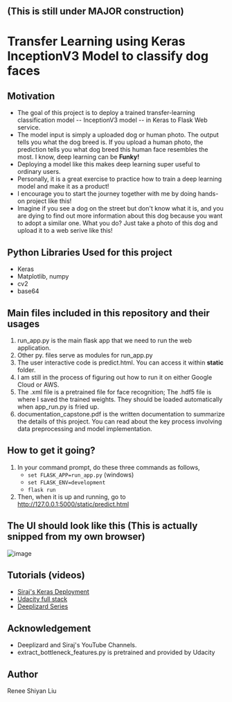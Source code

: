 ## __(This is still under MAJOR construction)__
# Transfer Learning using Keras InceptionV3 Model to classify dog faces

## Motivation

* The goal of this project is to deploy a trained transfer-learning classification model -- InceptionV3 model -- in Keras to Flask Web service. 
* The model input is simply a uploaded dog or human photo. The output tells you what the dog breed is. If you upload a human photo, the prediction tells you what dog breed this human face resembles the most. I know, deep learning can be __Funky!__
* Deploying a model like this makes deep learning super useful to ordinary users. 
* Personally, it is a great exercise to practice how to train a deep learning model and make it as a product!
* I encourage you to start the journey together with me by doing hands-on project like this!
* Imagine if you see a dog on the street but don't know what it is, and you are dying to find out more information about this dog because you want to adopt a similar one. What you do? Just take a photo of this dog and upload it to a web serive like this!


## Python Libraries Used for this project

* Keras
* Matplotlib, numpy
* cv2
* base64

## Main files included in this repository and their usages

1. run_app.py is the main flask app that we need to run the web application.
2. Other py. files serve as modules for run_app.py
3. The user interactive code is predict.html. You can access it within __static__ folder.
4. I am still in the process of figuring out how to run it on either Google Cloud or AWS.
5. The .xml file is a pretrained file for face recognition; The .hdf5 file is where I saved the trained weights. They should be loaded automatically when app_run.py is fried up.
6. documentation_capstone.pdf is the written documentation to summarize the details of this project. You can read about the key process involving data preprocessing and model implementation.



## How to get it going?
1. In your command prompt, do these three commands as follows,
   * `set FLASK_APP=run_app.py` (windows)
   * `set FLASK_ENV=development`
   * `flask run`
2. Then, when it is up and running, go to http://127.0.0.1:5000/static/predict.html



## The UI should look like this (This is actually snipped from my own browser)


![image](https://user-images.githubusercontent.com/43501958/51019273-32b6d580-152f-11e9-8df5-f1df3b5958e4.png)



## Tutorials (videos)
* [Siraj's Keras Deployment](https://www.youtube.com/watch?v=f6Bf3gl4hWY&t=881s)
* [Udacity full stack](https://classroom.udacity.com/courses/ud088/lessons/3593308717/concepts/36245586050923)
* [Deeplizard Series](https://www.youtube.com/watch?v=eCz_DTtUBfo&feature=youtu.be)


## Acknowledgement

* Deeplizard and Siraj's YouTube Channels.
* extract_bottleneck_features.py is pretrained and provided by Udacity

## Author

Renee Shiyan Liu
